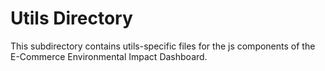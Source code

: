 # Utils Directory

This subdirectory contains utils-specific files for the js components of the E-Commerce Environmental Impact Dashboard.
